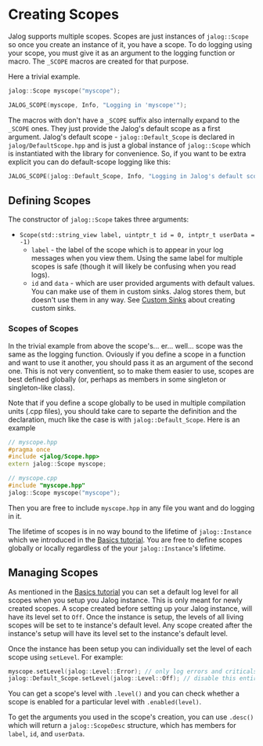 # Creating Scopes

Jalog supports multiple scopes. Scopes are just instances of `jalog::Scope` so once you create an instance of it, you have a scope. To do logging using your scope, you must give it as an argument to the logging function or macro. The `_SCOPE` macros are created for that purpose.

Here a trivial example.

```c++
jalog::Scope myscope("myscope");

JALOG_SCOPE(myscope, Info, "Logging in 'myscope'");
```

The macros with don't have a `_SCOPE` suffix also internally expand to the `_SCOPE` ones. They just provide the Jalog's default scope as a first argument. Jalog's default scope - `jalog::Default_Scope` is declared in `jalog/DefaultScope.hpp` and is just a global instance of `jalog::Scope` which is instantiated with the library for convenience. So, if you want to be extra explicit you can do default-scope logging like this:

```c++
JALOG_SCOPE(jalog::Default_Scope, Info, "Logging in Jalog's default scope");
```

## Defining Scopes

The constructor of `jalog::Scope` takes three arguments:

* `Scope(std::string_view label, uintptr_t id = 0, intptr_t userData = -1)`
    * `label` - the label of the scope which is to appear in your log messages when you view them. Using the same label for multiple scopes is safe (though it will likely be confusing when you read logs).
    * `id` and `data` - which are user provided arguments with default values. You can make use of them in custom sinks. Jalog stores them, but doesn't use them in any way. See [Custom Sinks](custom-sinks.md) about creating custom sinks.


### Scopes of Scopes

In the trivial example from above the scope's... er... well... scope was the same as the logging function. Oviously if you define a scope in a function and want to use it another, you should pass it as an argument of the second one. This is not very conventient, so to make them easier to use, scopes are best defined globally (or, perhaps as members in some singleton or singleton-like class).

Note that if you define a scope globally to be used in multiple compilation units (.cpp files), you should take care to separte the definition and the declaration, much like the case is with `jalog::Default_Scope`. Here is an example

```c++
// myscope.hpp
#pragma once
#include <jalog/Scope.hpp>
extern jalog::Scope myscope;
```

```c++
// myscope.cpp
#include "myscope.hpp"
jalog::Scope myscope("myscope");
```

Then you are free to include `myscope.hpp` in any file you want and do logging in it.

The lifetime of scopes is in no way bound to the lifetime of `jalog::Instance` which we introduced in the [Basics tutorial](basics.md). You are free to define scopes globally or locally regardless of the your `jalog::Instance`'s lifetime.

## Managing Scopes

As mentioned in the [Basics tutorial](basics.md) you can set a default log level for all scopes when you setup you Jalog instance. This is only meant for newly created scopes. A scope created before setting up your Jalog instance, will have its level set to `Off`. Once the instance is setup, the levels of all living scopes will be set to te instance's default level. Any scope created after the instance's setup will have its level set to the instance's default level.

Once the instance has been setup you can individually set the level of each scope using `setLevel`. For example:

```c++
myscope.setLevel(jalog::Level::Error); // only log errors and criticals here
jalog::Default_Scope.setLevel(jalog::Level::Off); // disable this entirely
```

You can get a scope's level with `.level()` and you can check whether a scope is enabled for a particular level with `.enabled(level)`.

To get the arguments you used in the scope's creation, you can use `.desc()` which will return a `jalog::ScopeDesc` structure, which has members for `label`, `id`, and `userData`.
